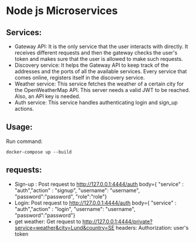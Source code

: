 # Node js Microservices

## Services:

* Gateway API: It is the only service that the user interacts with directly. It receives different requests and then the gateway checks the user's token and makes sure that the user is allowed to make such requests.
* Discovery service: It helps the Gateway API to keep track of the addresses and the ports of all the available services. Every service that comes online, registers itself in the discovery service.
* Weather service: This service fetches the weather of a certain city for the OpenWeatherMap API. This server needs a valid JWT to be reached. Also, an API key is needed.
* Auth service: This service handles authenticating login and sign_up actions.

## Usage:

Run command:

```console
docker-compose up --build
```

## requests:

* Sign-up : Post request to http://127.0.0.1:4444/auth
  body={  "service" : "auth","action" : "signup", "username": "username", "password":"password", "role":"role"}
* Login: Post request to http://127.0.0.1:4444/auth
  body={  "service" : "auth","action" : "login", "username": "username", "password":"password"}
* get weather: Get request to http://127.0.0.1:4444/private?service=weather&city=Lund&country=SE
  headers: Authorization: user's token
